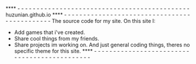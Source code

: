 **** - - - - - - - - - - - - - - - - - - - - - - - - - - - - - - - - - - - - - - - - - - - - -
huzunian.github.io
**** - - - - - - - - - - - - - - - - - - - - - - - - - - - - - - - - - - - - - - - - - - - - -
The source code for my site.
On this site I:
- Add games that i've created.
- Share cool things from my friends.
- Share projects im working on.
And just general coding things,
theres no specific theme for this site.
**** - - - - - - - - - - - - - - - - - - - - - - - - - - - - - - - - - - - - - - - - - - - - -
